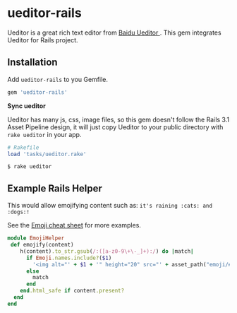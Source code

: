 ueditor-rails
======

Ueditor is a great rich text editor from [Baidu Ueditor ](http://ueditor.baidu.com/website/). This gem integrates Ueditor for Rails project. 


Installation
------------

Add `ueditor-rails` to you Gemfile.

``` ruby
gem 'ueditor-rails'
```

**Sync ueditor**

Ueditor has many js, css, image files,  so this gem doesn't follow the Rails 3.1 Asset Pipeline design, it will just  copy  Ueditor to your public directory with `rake ueditor` in your app. 

``` ruby
# Rakefile
load 'tasks/ueditor.rake'
```

```
$ rake ueditor
```


Example Rails Helper
--------------------

This would allow emojifying content such as: `it's raining :cats: and :dogs:!`

See the [Emoji cheat sheet](http://www.emoji-cheat-sheet.com) for more examples.

```ruby
module EmojiHelper
 def emojify(content)
    h(content).to_str.gsub(/:([a-z0-9\+\-_]+):/) do |match|
      if Emoji.names.include?($1)
        '<img alt="' + $1 + '" height="20" src="' + asset_path("emoji/#{$1}.png") + '" style="vertical-align:middle" width="20" />'
      else
        match
      end
    end.html_safe if content.present?
  end
end
```